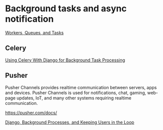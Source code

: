 Background tasks and async notification
=======================================

[Workers, Queues, and Tasks](https://djangopackages.org/grids/g/workers-queues-tasks/)


Celery
------
[Using Celery With Django for Background Task Processing](https://code.tutsplus.com/tutorials/using-celery-with-django-for-background-task-processing--cms-28732)



Pusher
------
Pusher Channels provides realtime communication between servers, apps and devices. Pusher Channels is used for notifications, chat, gaming, web-page updates, IoT, and many other systems requiring realtime communication.

https://pusher.com/docs/


[Django, Background Processes, and Keeping Users in the Loop](http://oddbird.net/2017/04/17/async-notifications/)




